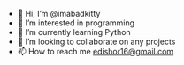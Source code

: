 - 👋 Hi, I’m @imabadkitty
- 👀 I’m interested in programming
- 🌱 I’m currently learning Python
- 💞️ I’m looking to collaborate on any projects
- 📫 How to reach me edishor16@gmail.com

<!---
imabadkitty/imabadkitty is a ✨ special ✨ repository because its `README.md` (this file) appears on your GitHub profile.
You can click the Preview link to take a look at your changes.
--->
